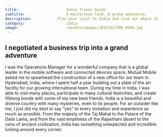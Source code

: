 ```yaml
---
title:						India Travel Guide
subtitle:					A mysterious land. A grand adventure.
description:			Plan your visit to India and find out where to go and what to do in India. Read about itineraries, activities, places to stay and travel essentials.
category:					india
image:						/assets/images/2015/01/IMG_0548.jpg
---
```


## I negotiated a business trip into a grand adventure

I was the Operations Manager for a wonderful company that is a global leader in the mobile software and connected devices space. Mutual Mobile asked me to spearhead the construction of a new office for our team in Hyderabad, India, where I spent half a year building out a state of the art facility for our growing international team. During my time in India, I was able to visit many places, participate in many cultural festivities, and create lifelong bonds with some of my new best friends. India is a beautiful and diverse country with many mysteries, even to its people. For an outsider like me, I just did my best to say “yes” to every invitation and experience as much as possible. From the majesty of the Taj Mahal to the Palace of the Dalai Lama, and from the vast emptiness of the Rajasthani desert to the ruins of ancient civilization, India has something unexpected and incredible lurking around every corner.